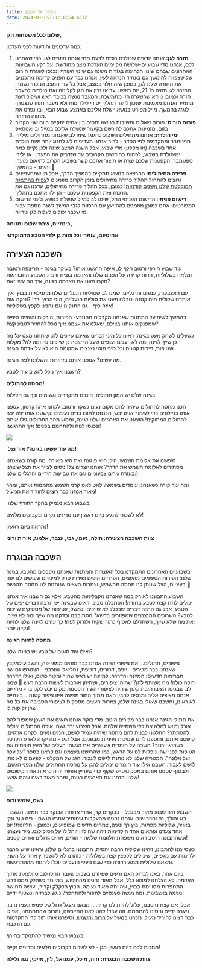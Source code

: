 ```yaml
---
title: מתנות אל הטבע
date: 2024-01-05T11:16:54.637Z
---
```

**שלום לכל משפחות הגן,**

כמה עדכונים והודעות לפני העדכון:

1. **חזרה לגן:** אנחנו יודעים שכולכם רוצים לדעת מתי אנחנו חוזרים לגן. כפי שאמרנו לכם, אנחנו מדי שבועיים-שלושה מקיימים הערכת מצב מחודשת. על רקע השבועות האחרונים שבהם שינוי הלחימה בגזרות משנה גם שינוי העורף ונכנסו לשגרת חירום של שצפויה להימשך גם בעתיד הנראה לעין, אנחנו כבר עם הפנים קדימה מתכננים את החזרה שלנו לגן, כמובן שזה תלוי במצב, אבל כל עוד המצב הנוכחי נשמר, החזרה לגן תהיה ב21.1, יום ראשון. עד אז נכין את הגן לקליטה ואת הילדים למעבר חזרה וכמובן נוודא שהשגרה הזו מתמשכת. המעבר נעשה בכובד ראש ושיקול דעת מחמיר ואנחנו מאמינות שנכון לייצר תהליך יסודי לילדימות ולא מעבר חפוז שנצטרך לזגזג בהמשך. מייל מפורט בנושא יישלח אליכם באמצע שבוע הבא, ובו נפרט את מתווה החזרה.
2. **פורום הורים**: פורום שאלות ותשובות בנושא יחסים בין אחים יתקיים ביום שני הקרוב בזום. מזמינות אתכם להירשם בקישור שנשלח אליכם במייל ובוואטסאפ  
3. **ימי הולדת**: אנחנו מתחילים השבוע לחגוג! שימו לב שאנחנו מתחילים מילידי ספטמבר ומתקדמים לפי הסדר - לרוב אנחנו מעדיפים לא לחגוג יותר מיום הולדת אחד בשכבה (או מקלט) מדי שבוע, אבל השנה המצב שונה ולכן נקיים כמה ימיהולדת בשבוע, לפחות בחודשים הקרובים עד שנדביק את הפער… אז ילידי ספטמבר, הקפטנית שלכם יצרה או תיצור אתכם קשר בשבוע הקרוב לתיאום מועד, והיתר - בהמשך 🙂
4. **פרידה מחיתולים**: ההרצאה בנושא תתקיים בהמשך הדרך, אבל מי שמתעניינים ורוצים להתחיל תהליך פרידה מחיתולים בזמן הקרוב מוזמנים ל[צפות בהרצאה המוקלטת שלנו משנים קודמות](https://drive.google.com/file/d/1UGMPQGsSOG0qjCsliNWRJED14H49cToD/view?usp=sharing)! כמובן, בכל תהליך פרידה מחיתולים, עדכנו גם את הרכזת ואת הקפטנית שלכם - הן ילוו אתכם בתהליך.
5. **רישום פנימי**: הרישום הפנימי החל, שימו לב למייל שנשלח בנושא ולימי הרישום המפורטים. אתם כמובן מוזמנים להתייעץ עם הרכזות לגבי המשך לשנה נוספת עבור מי שכבר יכולים לעלות לגן עירייה.

**בינתיים, שבת שלום ומנוחה,**

**אחינועם, עומרי וכל צוות גן ילדי הטבע הדמוקרטי**

## **השכבה הצעירה**

עוד שבוע חורפי ורטוב חלף לו, איפה הרגשנו אותו? בעיקר בגינה - הריצפה רטובה ומלאה בשלוליות, הרוח קרירה על הפנים שלנו והאדמה בוצית ורכה. השבוע החברימות חקרו מעט את האדמה בגינה, איך הם עשו זאת?

עם האצבעות, ענפים והרגליים. שמנו לב שסוליות הנעליים שלנו מתמלאות בבוץ. איך ננקה אותi? איתרנו שלולית מים קטנה וטבלנו מעט את סוליות הנעליים, הופ הבוץ ירד! איזה כיף - גם התנקינו וגם נהנינו לקפץ בשלוליות!

בהמשך לשיח על המתנות שאנחנו מקבלים מהטבע- הפירות, הירקות והעצים היפים שמפנקים אותנו בצילם, שאלנו את עצמנו איך נוכל להחזיר לטבע קצת?

כשעלינו לשחק מעט בגינה, ראינו כל מיני דברים שאינם שייכים לה. שוחחנו מעט על מה כן שייך לגינה ומה לא- עלים וענפים שעל הריצפה כן שייכים לה ומה לא? מקלות ועטיפות, ניירות קטנים וכל מיני חוטי נצנצים שמקומם הוא לא על אדמת הגינה.

מה עשינו? אספנו אותם בזהירות והשלכנו לפח הגינה.

חשבנו איך נוכל להשיב עוד לטבע?

**מחסה לחתולים!**

בגינה שלנו יש המון חתולים, הימים מתקררים וגשומים וכך גם הלילות.

הכנו מחסה לחתולים שיהיה להם מקום נעים כשקר ורטוב. לקחנו ארגז קרטון, עטפנו אותו בניילונים כדי לשמור אותו יבש, הכנסנו לתוכו בדים נעימים וקישטנו אותו יפה יפה לחתולים המתוקים! הוצאנו את הארגזים שלנו לגינה, וממש מהר החתולים גילו אותם ונכנסו לנוח ולהתחמם בפנים! איך התרגשנו!

![](/assets/pics/uploads/cat-shelter-2.jpg)

 **מה עוד עשינו בגינה? אור וצל!**

חיפשנו את אלומת השמש, היכן היא פוגעת ואת היא מאירה. מה קורה כשאנחנו מסתירים לאלומת השמש את הדרך? אנחנו יוצרים צל! ניסינו לצייר את הצל שיצרנו בעזרת גירים צבעוניים וגם את טביעות הידיים והרגליים שלנו:)

ומה עוד קורה כשאנחנו עומדים בשמש? לאט לאט קרני השמש מחממות אותנו, ומהר מאוד אנחנו כבר רוצים להוריד את המעיל!

 בשבוע הבא נעמיק בחקר החורף שלנו,

לא לשכוח להגיע ביום ראשון עם סדינים נקיים ובקבוקים מלאים!

נתראה ביום ראשון!

**צוות השכבה הצעירה: הילה, נעמי, גבי, ענבר, אלמוג, אורית ורוני**

## **השכבה הבוגרת**

בשבועיים האחרונים התמקדנו בכל האוצרות והמתנות שאנחנו מקבלים מהטבע בגינה שלנו: הפירות הטעימים מהעצים, הפרחים היפים ופירות סרק למיניהם שעושים לנו יפה בעיניים, הצל שנותן לנו מחסה מהשמש, וצמרות העצים שנותנות לנו מחסה מהגשם 🙂

השבוע התבוננו לא רק במה שאנחנו מקבלימות מהטבע, אלא גם חשבנו איך אנחנו יכולים לתת קצת לטבע בחזרה! הסתכלנו סביב וראינו שבגינה יש הרבה דברים יפים של הטבע, אבל גם הרבה דברים שבכלל לא שייכים. למשל, עטיפות של מסטיקים שייכות לטבע? השרוכים המנצנצים שמפוזרים בדשא? הסתובבנו ובדקנו מה שייך ומה לא שייך, ואת מה שלא שייך, השתדלנו לאסוף לתוך שקית ולזרוק לפח! כך עזרנו לגינה שלנו להיות נקייה יותר!

**מחסה לחיות הגינה**

ואילו עוד סוגים של טבע יש בגינה שלנו?

ציפורים, חתולים… את ציפורי הגינה אנחנו כבר מזהים ממש יפה, והשבוע למקבץ שאנחנו כבר מכירים - יונים, דרורים, דוכיפת, נחליאלי ועורבני - הצטרפו גם שני חברימות חדשים: המיינה והדררה. למיינה יש ראש שחור ומקור כתום, ואילו הדררה ירוקה כולה! מה משותף להן? שתיהן ציפורים, ושתיהן אוהבות לעשות הרבה רעש 🙂 שמנו לב שבגינה הציבו תיבת קינון שיהיה לציפורי השיר הקטנות מקום יבש לקנן בו - מדי יום אנחנו מציצים אליה ומנסים להבין האם מתוך החור מציצה איזו ציפור קטנה… בינתיים לא ראינו, וחשבנו שאולי בגינה שלנו, צמרות העצים מספקות לציפורי הסביבה את כל מה שהן זקוקות לו.

את חתולי הגינה אנחנו כבר מכירים היטב. מדי בוקר אנחנו רואים את השכן שמפזר להם אוכל ודואג למלא את כלי השתייה שלהם. אבל השבוע ירד גשם. איפה החתולים יכולים להסתתר? החלטנו לבנות להם מחסה שיהיה עמיד לגשם, חמים ונעים. לקחנו ארגזים, קישטנו אותם, והוספנו להם שמיכות נעימות מבפנים. אבל רגע - מה יקרה לארגז הקרטון כשהוא יירטב? חשבנו על חומרים שעוצרים את הגשם: העלים של העץ תופסים את הטיפות לפני שהן נופלות לנו על הראש, כמו שהרגשנו בעצמנו וגם קראנו בספר "על עלה ועל אלונה". המטריה שלנו לא נותנת לגשם לעבור. הגג של המקלט - לפעמים לא נותן לגשם לעבור. חשבנו אילו עוד חומרים יכולים להגן על מחסה החתולים שלנו מפני הגשם, ולבסוף עטפנו אותם במסקינגטייפ שקוף כדי שעדיין אפשר יהיה לראות את הקישוטים שלנו. הנחנו את הארגזים בגינה, ומהר מאוד ראינו שהם אוישו!

![](/assets/pics/uploads/cat-shelter.jpg)

**גשם, שמש ורוח**

השבוע היה שבוע מאוד מבלבל - בבקרים קר, אחרי ארוחת הבוקר כבר חמים. הגשם - בא והולך, נח וחוזר שוב. אנחנו נהנינו מהעקבות שמותיר אחריו הגשם - ריח טוב ונקי באויר, שלוליות מפתות, בוץ רך ונעים, צמחים חדשים שמופיעים, וכמובן - חלזונות! יום אחד צעדנו ופתאום אחד הילדימות זיהה שחילזון זוחל לו על הסוקולנט. מיד נעצרנו וכשהתבוננו היטב ראינו משפחת חלזונות שלמה - הורים, אחים גדולים ואחים קטנים!

כשסיימנו להתבונן, זיהינו שלולית רחבה יחסית, התבוננו ברגליים שלנו, וראינו שיש הרבה ילדימות עם מגפיים, שיכולים לקפצץ קצת בשלולית - נזהרנו לא להשפריץ אחד על השני, ומצאנו שלולית ממש רדודה כדי שגם נועלי הנעליים יוכלו ליהנות מההתרגשות.

ביום אחר, באנו לבדוק האם זרעים שפיזרנו בשבוע שעבר החלו לנבוט ולצאת מתוך האדמה. לא הצלחנו למצוא כלל, אבל מאוד נהנינו מהחיפוש, במיוחד כשחלק ממנו דרש התחפרות מסויימת בבוץ, שהייתה מאוד נעימה. הבוץ חלקלק וקריר, ועושה תחושה נעימה באצבעות. ומה נעשה כשנסיים לחפור ולהתחפר? ניגש לברזיה ונשטוף ידיים!

אבל, אם קצת נרטבנו, עלול להיות לנו קריר…. מצאנו מעגל גדול של שמש ונעמדנו בו, ניערנו ידיים וניסינו להתחמם. וזה עבד! לאט לאט התייבשנו, ומרוב שהתחממנו, אפילו כבר רצינו להוריד מעיל. נזכרנו במשל על [הרוח והשמש](https://www.youtube.com/watch?v=QeHSam0mcS4). וסיפרנו אותו תוך כדי התקדמות עם הרכבת.

בשבוע הבא נמשיך להתמקד בחורף,

מחכות לכם ביום ראשון בגן - לא לשכוח בקבוקים מלאים וסדינים נקיים!

**צוות השכבה הבוגרת: חוה, מיכל, עמנואל, לין, מייקי, נגה ולילה**